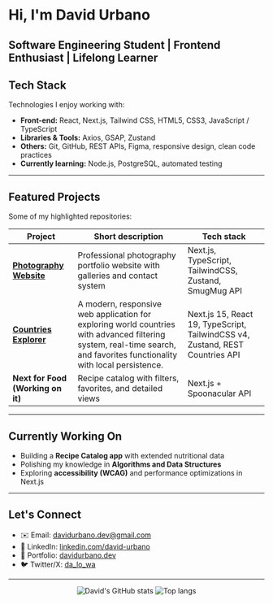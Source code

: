 # Hi, I'm David Urbano

**Software Engineering Student | Frontend Enthusiast | Lifelong Learner**
---

## Tech Stack

Technologies I enjoy working with:

- **Front-end:** React, Next.js, Tailwind CSS, HTML5, CSS3, JavaScript / TypeScript  
- **Libraries & Tools:** Axios, GSAP, Zustand  
- **Others:** Git, GitHub, REST APIs, Figma, responsive design, clean code practices  
- **Currently learning:** Node.js, PostgreSQL, automated testing

---

## Featured Projects

Some of my highlighted repositories:

| Project | Short description | Tech stack |
|---|---|---|
| **[Photography Website](https://github.com/dalowa/dalowa_john-mayta)** | Professional photography portfolio website with galleries and contact system | Next.js, TypeScript, TailwindCSS, Zustand, SmugMug API |
| **[Countries Explorer](https://github.com/dalowa/insalud-tt)** |  A modern, responsive web application for exploring world countries with advanced filtering system, real-time search, and favorites functionality with local persistence. | Next.js 15, React 19, TypeScript, TailwindCSS v4, Zustand, REST Countries API |
| **Next for Food (Working on it)** | Recipe catalog with filters, favorites, and detailed views | Next.js + Spoonacular API |

<!-- | **Another Project** | (Insert another key project here) | (Tech stack) |* -->

---

## Currently Working On

- Building a **Recipe Catalog app** with extended nutritional data  
- Polishing my knowledge in **Algorithms and Data Structures**  
- Exploring **accessibility (WCAG)** and performance optimizations in Next.js

---

## Let's Connect

- ✉️ Email: davidurbano.dev@gmail.com  
- 🔗 LinkedIn: [linkedin.com/david-urbano](https://www.linkedin.com/in/david-urbano-82a151223/)  
- 💼 Portfolio: [davidurbano.dev](https://davidurbanodev.vercel.app/)  
- 🐦 Twitter/X: [da_lo_wa](https://x.com/da_lo_wa)  

--- 
<div align="center">
  <img alt="David's GitHub stats" src="https://github-readme-stats.vercel.app/api?username=dalowa&show_icons=true&theme=default" />
  <img alt="Top langs" src="https://github-readme-stats.vercel.app/api/top-langs/?username=dalowa&layout=compact&&langs_count=8"/>
</div>
